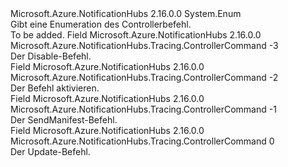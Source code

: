 <Type Name="ControllerCommand" FullName="Microsoft.Azure.NotificationHubs.Tracing.ControllerCommand">
  <TypeSignature Language="C#" Value="public enum ControllerCommand" />
  <TypeSignature Language="ILAsm" Value=".class public auto ansi sealed ControllerCommand extends System.Enum" />
  <TypeSignature Language="DocId" Value="T:Microsoft.Azure.NotificationHubs.Tracing.ControllerCommand" />
  <TypeSignature Language="VB.NET" Value="Public Enum ControllerCommand" />
  <TypeSignature Language="F#" Value="type ControllerCommand = " />
  <AssemblyInfo>
    <AssemblyName>Microsoft.Azure.NotificationHubs</AssemblyName>
    <AssemblyVersion>2.16.0.0</AssemblyVersion>
  </AssemblyInfo>
  <Base>
    <BaseTypeName>System.Enum</BaseTypeName>
  </Base>
  <Docs>
    <summary>Gibt eine Enumeration des Controllerbefehl.</summary>
    <remarks>To be added.</remarks>
  </Docs>
  <Members>
    <Member MemberName="Disable">
      <MemberSignature Language="C#" Value="Disable" />
      <MemberSignature Language="ILAsm" Value=".field public static literal valuetype Microsoft.Azure.NotificationHubs.Tracing.ControllerCommand Disable = int32(-3)" />
      <MemberSignature Language="DocId" Value="F:Microsoft.Azure.NotificationHubs.Tracing.ControllerCommand.Disable" />
      <MemberSignature Language="VB.NET" Value="Disable" />
      <MemberSignature Language="F#" Value="Disable = -3" Usage="Microsoft.Azure.NotificationHubs.Tracing.ControllerCommand.Disable" />
      <MemberType>Field</MemberType>
      <AssemblyInfo>
        <AssemblyName>Microsoft.Azure.NotificationHubs</AssemblyName>
        <AssemblyVersion>2.16.0.0</AssemblyVersion>
      </AssemblyInfo>
      <ReturnValue>
        <ReturnType>Microsoft.Azure.NotificationHubs.Tracing.ControllerCommand</ReturnType>
      </ReturnValue>
      <MemberValue>-3</MemberValue>
      <Docs>
        <summary>Der Disable-Befehl.</summary>
      </Docs>
    </Member>
    <Member MemberName="Enable">
      <MemberSignature Language="C#" Value="Enable" />
      <MemberSignature Language="ILAsm" Value=".field public static literal valuetype Microsoft.Azure.NotificationHubs.Tracing.ControllerCommand Enable = int32(-2)" />
      <MemberSignature Language="DocId" Value="F:Microsoft.Azure.NotificationHubs.Tracing.ControllerCommand.Enable" />
      <MemberSignature Language="VB.NET" Value="Enable" />
      <MemberSignature Language="F#" Value="Enable = -2" Usage="Microsoft.Azure.NotificationHubs.Tracing.ControllerCommand.Enable" />
      <MemberType>Field</MemberType>
      <AssemblyInfo>
        <AssemblyName>Microsoft.Azure.NotificationHubs</AssemblyName>
        <AssemblyVersion>2.16.0.0</AssemblyVersion>
      </AssemblyInfo>
      <ReturnValue>
        <ReturnType>Microsoft.Azure.NotificationHubs.Tracing.ControllerCommand</ReturnType>
      </ReturnValue>
      <MemberValue>-2</MemberValue>
      <Docs>
        <summary>Der Befehl aktivieren.</summary>
      </Docs>
    </Member>
    <Member MemberName="SendManifest">
      <MemberSignature Language="C#" Value="SendManifest" />
      <MemberSignature Language="ILAsm" Value=".field public static literal valuetype Microsoft.Azure.NotificationHubs.Tracing.ControllerCommand SendManifest = int32(-1)" />
      <MemberSignature Language="DocId" Value="F:Microsoft.Azure.NotificationHubs.Tracing.ControllerCommand.SendManifest" />
      <MemberSignature Language="VB.NET" Value="SendManifest" />
      <MemberSignature Language="F#" Value="SendManifest = -1" Usage="Microsoft.Azure.NotificationHubs.Tracing.ControllerCommand.SendManifest" />
      <MemberType>Field</MemberType>
      <AssemblyInfo>
        <AssemblyName>Microsoft.Azure.NotificationHubs</AssemblyName>
        <AssemblyVersion>2.16.0.0</AssemblyVersion>
      </AssemblyInfo>
      <ReturnValue>
        <ReturnType>Microsoft.Azure.NotificationHubs.Tracing.ControllerCommand</ReturnType>
      </ReturnValue>
      <MemberValue>-1</MemberValue>
      <Docs>
        <summary>Der SendManifest-Befehl.</summary>
      </Docs>
    </Member>
    <Member MemberName="Update">
      <MemberSignature Language="C#" Value="Update" />
      <MemberSignature Language="ILAsm" Value=".field public static literal valuetype Microsoft.Azure.NotificationHubs.Tracing.ControllerCommand Update = int32(0)" />
      <MemberSignature Language="DocId" Value="F:Microsoft.Azure.NotificationHubs.Tracing.ControllerCommand.Update" />
      <MemberSignature Language="VB.NET" Value="Update" />
      <MemberSignature Language="F#" Value="Update = 0" Usage="Microsoft.Azure.NotificationHubs.Tracing.ControllerCommand.Update" />
      <MemberType>Field</MemberType>
      <AssemblyInfo>
        <AssemblyName>Microsoft.Azure.NotificationHubs</AssemblyName>
        <AssemblyVersion>2.16.0.0</AssemblyVersion>
      </AssemblyInfo>
      <ReturnValue>
        <ReturnType>Microsoft.Azure.NotificationHubs.Tracing.ControllerCommand</ReturnType>
      </ReturnValue>
      <MemberValue>0</MemberValue>
      <Docs>
        <summary>Der Update-Befehl.</summary>
      </Docs>
    </Member>
  </Members>
</Type>